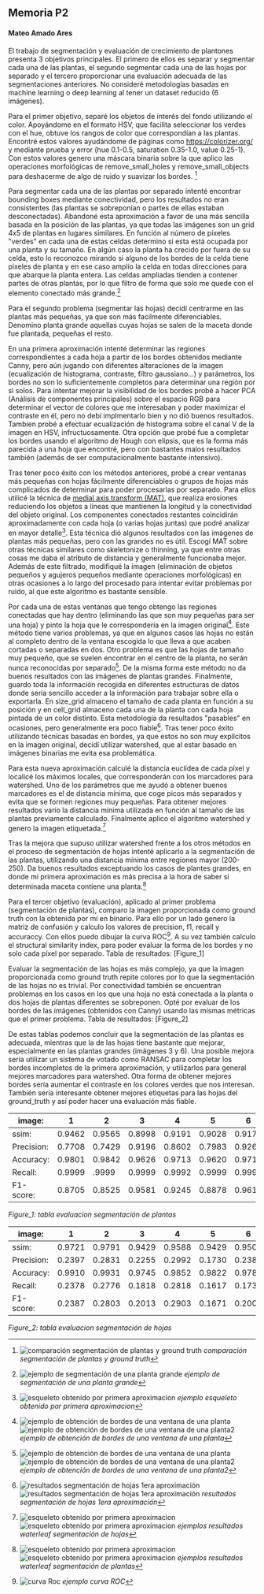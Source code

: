 ## Memoria P2
#### Mateo Amado Ares

El trabajo de segmentación y evaluación de crecimiento de plantones presenta 3 objetivos principales. El primero de ellos es separar y segmentar cada una de las plantas, el segundo segmentar cada una de las hojas por separado y el tercero proporcionar una evaluación adecuada de las segmentaciones anteriores. No consideré metodologías basadas en machine learning o deep learning al tener un dataset reducido (6 imágenes).

Para el primer objetivo, separé los objetos de interés del fondo utilizando el color. Apoyándome en el formato HSV, que facilita seleccionar los verdes con el hue, obtuve los rangos de color que correspondían a las plantas. Encontré estos valores ayudándome de páginas como https://colorizer.org/ y mediante prueba y error (hue 0.1-0.5, saturation 0.35-1.0, value 0.25-1).
Con estos valores genero una máscara binaria sobre la que aplico las operaciones morfológicas de remove_small_holes y remove_small_objects para deshacerme de algo de ruido y suavizar los bordes. [^1]

Para segmentar cada una de las plantas por separado intenté encontrar bounding boxes mediante conectividad, pero los resultados no eran consistentes (las plantas se sobreponían o partes de ellas estaban desconectadas). Abandoné esta aproximación a favor de una más sencilla basada en la posición de las plantas, ya que todas las imágenes son un grid 4x5 de plantas en lugares similares. En función al número de píxeles "verdes" en cada una de estas celdas determino si esta está ocupada por una planta y su tamaño. En algún caso la planta ha crecido por fuera de su celda, esto lo reconozco mirando si alguno de los bordes de la celda tiene píxeles de planta y en ese caso amplío la celda en todas direcciones para que abarque la planta entera. Las celdas ampliadas tienden a contener partes de otras plantas, por lo que filtro de forma que solo me quede con el elemento conectado más grande.[^3]

Para el segundo problema (segmentar las hojas) decidí centrarme en las plantas más pequeñas, ya que son más facilmente diferenciables. Denomino planta grande aquellas cuyas hojas se salen de la maceta donde fue plantada, pequeñas el resto.

En una primera aproximación intenté determinar las regiones correspondientes a cada hoja a partir de los bordes obtenidos mediante Canny, pero aún jugando con diferentes alteraciones de la imagen (ecualización de histograma, contraste, filtro gaussiano...) y parámetros, los bordes no son lo suficientemente completos para determinar una región por si solos. Para intentar mejorar la visibilidad de los bordes probé a hacer PCA (Análisis de componentes principales) sobre el espacio RGB para determinar el vector de colores que me interesaban y poder maximizar el contraste en él, pero no debí implmentarlo bien y no dió buenos resultados. Tambien probé a efectuar ecualización de histograma sobre el canal V de la imagen en HSV, infructuosamente. Otra opción que probé fue a completar los bordes usando el algoritmo de Hough con elipsis, que es la forma más parecida a una hoja que encontré, pero con bastantes malos resultados también (además de ser computacionalmente bastante intensivo).

Tras tener poco éxito con los métodos anteriores, probé a crear ventanas más pequeñas con hojas fácilmente diferenciables o grupos de hojas más complicados de determinar para poder procesarlas por separado. Para ellos utilicé la técnica de [medial axis transform (MAT)](https://homepages.inf.ed.ac.uk/rbf/HIPR2/skeleton.htm), que realiza erosiones reduciendo los objetos a líneas que mantienen la longitud y la conectividad del objeto original. Los componentes conectados restantes coincidirán aproximadamente con cada hoja (o varias hojas juntas) que podré analizar en mayor detalle[^4]. Esta técnica dió algunos resultados con las imágenes de plantas más pequeñas, pero con las grandes no es útil. Escogí MAT sobre otras técnicas similares como skeletonize o thinning, ya que entre otras cosas me daba el atributo de distancia y generalmente funcionaba mejor. Además de este filtrado, modifiqué la imagen (eliminación de objetos pequeños y agujeros pequeños mediante operaciones morfológicas) en otras ocasiones a lo largo del procesado para intentar evitar problemas por ruido, al que este algoritmo es bastante sensible.

Por cada una de estas ventanas que tengo obtengo las regiones conectadas que hay dentro (eliminando las que son muy pequeñas para ser una hoja) y pinto la hoja que le correspondería en la imagen original[^5]. Este método tiene varios problemas, ya que en algunos casos las hojas no están al completo dentro de la ventana escogida lo que lleva a que acaben cortadas o separadas en dos. Otro problema es que las hojas de tamaño muy pequeño, que se suelen encontrar en el centro de la planta, no serán nunca reconocidas por separado[^6]. De la misma forma este método no da buenos resultados con las imágenes de plantas grandes. Finalmente, guardo toda la información recogida en diferentes estructuras de datos donde sería sencillo acceder a la información para trabajar sobre ella o exportarla. En size_grid almaceno el tamaño de cada planta en función a su posición y en cell_grid almaceno cada una de la planta con cada hoja pintada de un color distinto. Esta metodología da resultados "pasables" en ocasiones, pero generalmente era poco fiable[^7]. Tras tener poco éxito utilizando técnicas basadas en bordes, ya que estos no son muy explícitos en la imagen original, decidí utilizar watershed, que al estar basado en imágenes binarias me evita esa problemática.

Para esta nueva aproximación calculé la distancia euclídea de cada píxel y localicé los máximos locales, que corresponderán con los marcadores para watershed. Uno de los parámetros que me ayudó a obtener buenos marcadores es el de distancia mínima, que coge picos más separados y evita que se formen regiones muy pequeñas. Para obtener mejores resultados varío la distancia mínima utilizada en función al tamaño de las plantas previamente calculado. Finalmente aplico el algoritmo watershed y genero la imagen etiquetada.[^8]

Tras la mejora que supuso utilizar watershed frente a los otros métodos en el proceso de segmentación de hojas intenté aplicarlo a la segmentación de las plantas, utilizando una distancia mínima entre regiones mayor (200-250). Da buenos resultados exceptuando los casos de plantes grandes, en donde mi primera aproximación es más precisa a la hora de saber si determinada maceta contiene una planta.[^9]

Para el tercer objetivo (evaluación), aplicado al primer problema (segmentación de plantas), comparo la imagen proporcionada como ground truth con la obtenida por mí en binario. Para ello por un lado genero la matriz de confusión y calculo los valores de precision, f1, recall y accuraccy. Con ellos puedo dibujar la curva ROC[^10]. A su vez también calculo el structural similarity index, para poder evaluar la forma de los bordes y no solo cada píxel por separado. Tabla de resultados: [Figure_1]

Evaluar la segmentación de las hojas es más complejo, ya que la imagen proporcionada como ground truth repite colores por lo que la segmentación de las hojas no es trivial. Por conectividad también se encuentran problemas en los casos en los que una hoja no está conectada a la planta o dos hojas de plantas diferentes se sobreponen. Opté por evaluar de los bordes de las imágenes (obtenidos con Canny) usando las mismas métricas que el primer problema. Tabla de resultados: [Figure_2]

De estas tablas podemos concluir que la segmentación de las plantas es adecuada, mientras que la de las hojas tiene bastante que mejorar, especialmente en las plantas grandes (imágenes 3 y 6). Una posible mejora sería utilizar un sistema de votado como RANSAC para completar los bordes incompletos de la primera aproximación, y utilizarlos para general mejores marcadores para watershed. Otra forma de obtener mejores bordes sería aumentar el contraste en los colores verdes que nos interesan. También sería interesante obtener mejores etiquetas para las hojas del ground_truth y así poder hacer una evaluación más fiable.


[^1]: ![comparación segmentación de plantas y ground truth](/images/eval1.png)
*comparación segmentación de plantas y ground truth*

[^3]: ![ejemplo de segmentación de una planta grande](/images/big_cell.png)
*ejemplo de segmentación de una planta grande*

[^4]: ![esqueleto obtenido por primera aproximacion](/images/skel.png)
*ejemplo esqueleto obtenido por primera aproximacion*

[^5]: ![ejemplo de obtención de bordes de una ventana de una planta](/images/edges_leaf.png)
![ejemplo de obtención de bordes de una ventana de una planta2](/images/edges3.png)
*ejemplo de obtención de bordes de una ventana de una planta*

[^6]: ![ejemplo de obtención de bordes de una ventana de una planta](/images/edges2.png)
![ejemplo de obtención de bordes de una ventana de una planta2](/images/edges4.png)
*ejemplo de obtención de bordes de una ventana de una planta2*

[^7]: ![resultados segmentación de hojas 1era aproximación](/images/eval_leaf.png)
![resultados segmentación de hojas 1era aproximación](/images/Figure_1.png)
*resultados segmentación de hojas 1era aproximación*


[^8]: ![esqueleto obtenido por primera aproximacion](/images/water_leaf_small.png)
![esqueleto obtenido por primera aproximacion](/images/water_lef_big.png)
*ejemplos resultados waterleaf segmentación de hojas*

[^9]: ![esqueleto obtenido por primera aproximacion](/images/water_plant_small.png)
![esqueleto obtenido por primera aproximacion](/images/water-plant-big.png)
*ejemplos resultados waterleaf segmentación de plantas*

[^10]: ![curva Roc](/images/roc.png)
*ejemplo curva ROC*


| image:     | 1      | 2      | 3      | 4      | 5      | 6      |
|------------|--------|--------|--------|--------|--------|--------|
| ssim:      | 0.9462 | 0.9565 | 0.8998 | 0.9191 | 0.9028 | 0.9174 |
| Precision: | 0.7708 | 0.7429 | 0.9196 | 0.8602 | 0.7983 | 0.9262 |
| Accuracy:  | 0.9801 | 0.9842 | 0.9626 | 0.9713 | 0.9620 | 0.9712 |
| Recall:    | 0.9999 | .9999  | 0.9999 | 0.9992 | 0.9999 | 0.9997 |
| F1-score:  | 0.8705 | 0.8525 | 0.9581 | 0.9245 | 0.8878 | 0.9616 |

*Figure_1: tabla evaluacion segmentación de plantas*


| image: | 1 | 2 | 3 | 4 | 5 | 6 |
|---|---|---|---|---|---|---|
| ssim: | 0.9721 | 0.9791 | 0.9429 | 0.9588 | 0.9429 | 0.9506 |
| Precision: | 0.2397 | 0.2831 | 0.2255 | 0.2992 | 0.1730 | 0.2386 |
| Accuracy: | 0.9910 | 0.9931 | 0.9745 | 0.9852 | 0.9822 | 0.9787 |
| Recall: | 0.2378 | 0.2776 | 0.1818 | 0.2818 | 0.1617 | 0.1735 |
| F1-score:  | 0.2387 | 0.2803 | 0.2013 | 0.2903 | 0.1671 | 0.2009 |

*Figure_2: tabla evaluacion segmentación de hojas*
